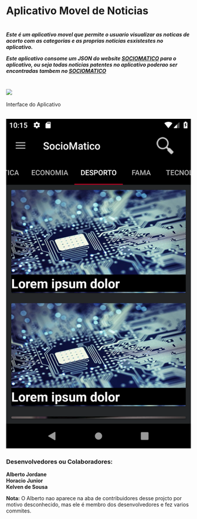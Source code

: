 <h1>Aplicativo Movel de Noticias<h1>
<h5>Este é um aplicativo movel que permite o usuario visualizar as noticas de acorto com as categorias e as proprias noticias esxistestes
no aplicativo.
<p>Este aplicativo consome um <strong>JSON</strong> do website <a href="sociomatico.com">SOCIOMATICO</a> para o aplicativo, ou seja
todas noticias patentes no aplicativo poderao ser encontradas tambem no <a href="sociomatico.com">SOCIOMATICO</a></p></h5>
<br>
<img src="https://user-images.githubusercontent.com/38478347/47970891-1afb3680-e040-11e8-9137-e2a683ec55c9.PNG">
<br>
<p>Interface do Aplicativo</p>
<br>
<img src="https://github.com/HoracioJunior/ProgramacaoMovelWork/blob/master/Screenshot_1539245730.png"> 
<br>
<h3>Desenvolvedores ou Colaboradores:</h3>
<strong>Alberto Jordane</strong><br>
<strong>Horacio Junior</strong><br>
<strong>Kelven de Sousa</strong><br>

<strong>Nota:</strong> O Alberto nao aparece na aba de contribuidores desse projcto por motivo desconhecido, mas ele é membro dos desenvolvedores e fez varios commites.
